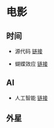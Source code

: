 # 电影

## 时间

- 源代码 [链接](https://movie.douban.com/subject/3075287/)

- 蝴蝶效应 [链接](https://movie.douban.com/subject/1292343/)

## AI

- 人工智能 [链接](https://movie.douban.com/subject/1302827/)

## 外星
